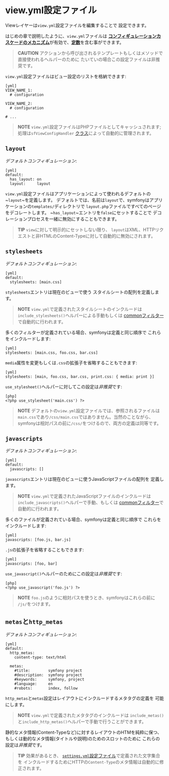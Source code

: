 view.yml設定ファイル
====================

Viewレイヤーは`view.yml`設定ファイルを編集することで
設定できます。

はじめの章で説明したように、`view.yml`ファイルは
[**コンフィギュレーションカスケードのメカニズム**](#chapter_03_configuration_cascade)が有効で、[**定数**](#chapter_03_constants)を含む事ができます。

>**CAUTION**
>アクションから呼び出されるテンプレートもしくはメソッドで直接使われるヘルパーのために
>たいていの場合この設定ファイルは非推奨です。

`view.yml`設定ファイルはビュー設定のリストを格納できます:

    [yml]
    VIEW_NAME_1:
      # configuration

    VIEW_NAME_2:
      # configuration

    # ...

>**NOTE**
>`view.yml`設定ファイルはPHPファイルとしてキャッシュされます; 
>処理は`sfViewConfigHandler`
>[クラス](#chapter_14-Other-Configuration-Files_config_handlers_yml)によって自動的に管理されます。

`layout`
--------

*デフォルトコンフィギュレーション*:

    [yml]
    default:
      has_layout: on
      layout:     layout

`view.yml`設定ファイルはアプリケーションによって使われるデフォルトの~`layout`~を定義します。
デフォルトでは、名前は`layout`で、symfonyはアプリケーションの`templates/`ディレクトリで
`layout.php`ファイルですべてのページをデコレートします。
~`has_layout`~エントリを`false`にセットすることで
デコレーションプロセスを一緒に無効にすることもできます。

>**TIP**
>`view`に対して明示的にセットしない限り、
>`layout`はXML、HTTPリクエストと非HTMLのContent-Typeに対して自動的に無効にされます。

`stylesheets`
-------------

*デフォルトコンフィギュレーション*:

    [yml]
    default:
      stylesheets: [main.css]

`stylesheets`エントリは現在のビューで使う
スタイルシートの配列を定義します。

>**NOTE**
>`view.yml`で定義されたスタイルシートのインクルードは
>`include_stylesheets()`ヘルパーによる手動もしくは
>[commonフィルター](#chapter_12-Filters_sub_common)で自動的に行われます。

多くのフィルターが定義されている場合、symfonyは定義と同じ順序で
これらをインクルードします:

    [yml]
    stylesheets: [main.css, foo.css, bar.css]

`media`属性を変更もしくは`.css`の拡張子を省略することもできます:

    [yml]
    stylesheets: [main, foo.css, bar.css, print.css: { media: print }]

`use_stylesheet()`ヘルパーに対してこの設定は*非推奨*です:

    [php]
    <?php use_stylesheet('main.css') ?>

>**NOTE**
>デフォルトの`view.yml`設定ファイルでは、参照されるファイルは
>`main.css`であり`/css/main.css`ではありません。当然のことながら、
>symfonyは相対パスの前に`/css/`をつけるので、両方の定義は同等です。

`javascripts`
-------------

*デフォルトコンフィギュレーション*:

    [yml]
    default:
      javascripts: []

`javascripts`エントリは現在のビューに使うJavaScriptファイルの配列を
定義します。

>**NOTE**
>`view.yml`で定義されたJavaScriptファイルのインクルードは
>`include_javascripts()`ヘルパーで手動、もしくは
>[commonフィルター](#chapter_12-Filters_sub_common)で自動的に行われます。

多くのファイルが定義されている場合、symfonyは定義と同じ順序で
これらをインクルードします:

    [yml]
    javascripts: [foo.js, bar.js]

`.js`の拡張子を省略することもできます:

    [yml]
    javascripts: [foo, bar]

`use_javascript()`ヘルパーのためにこの設定は*非推奨*です:

    [php]
    <?php use_javascript('foo.js') ?>

>**NOTE**
>`foo.js`のように相対パスを使うとき、symfonyはこれらの前に
>`/js/`をつけます。

`metas`と`http_metas`
---------------------

*デフォルトコンフィギュレーション*:

    [yml]
    default:
      http_metas:
        content-type: text/html

      metas:
        #title:        symfony project
        #description:  symfony project
        #keywords:     symfony, project
        #language:     en
        #robots:       index, follow

`http_metas`と`metas`設定はレイアウトにインクルードするメタタグの定義を
可能にします。

>**NOTE**
>`view.yml`で定義されたメタタグのインクルードは
>`include_metas()`と`include_http_metas()`ヘルパーで手動で行うことができます。

静的なメタ情報(Content-Typeなど)に対するレイアウトのHTMを純粋に保つ、
もしくは動的なメタ情報(タイトルや説明)のためのスロットのために
これらの設定は*非推奨*です。

>**TIP**
>効果があるとき、
>[`settings.yml`設定ファイル](#chapter_04-Settings_sub_charset)で定義された文字集合を
>インクルードするためにHTTPの`Content-Type`のメタ情報は自動的に修正されます。
